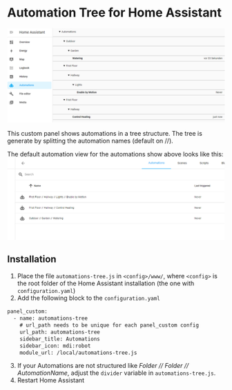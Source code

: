 # Automation Tree for Home Assistant

![](/automation-tree-screenshot.png)

This custom panel shows automations in a tree structure. The tree is generate by splitting the automation names (default on //).

The default automation view for the automations show above looks like this:
![](/automation-screenshot.png)

## Installation

1. Place the file `automations-tree.js` in `<config>/www/`, where `<config>` is the root folder of the Home Assistant installation (the one with `configuration.yaml`)
2. Add the following block to the `configuration.yaml`

```
panel_custom:
  - name: automations-tree
    # url_path needs to be unique for each panel_custom config
    url_path: automations-tree
    sidebar_title: Automations
    sidebar_icon: mdi:robot
    module_url: /local/automations-tree.js
```

3. If your Automations are not structured like _Folder // Folder // AutomationName_, adjust the `divider` variable in `automations-tree.js`.
4. Restart Home Assistant
